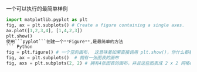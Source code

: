 一个可以执行的最简单样例
``` Python
import matplotlib.pyplot as plt
fig, ax = plt.subplots() # Create a figure containing a single axes.
ax.plot([1,2,3,4], [1,4,2,3])
plt.show()
使用```pyplot```创建一个**Figure**,是最简单的方法  
``` Python
fig = plt.figure() # 一个空的画布， 这意味着如果直接调用 plt.show()，你什么都看不到
fig, ax = plt.subplots()  # 拥有一张图表的画布
fig, axs = plt.subplots(2, 2) # 拥有4张图表的画布，并且这些图表成 2 x 2 网格结构

